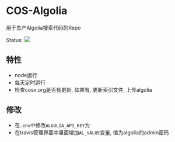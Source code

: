 # COS-Algolia

用于生产Algolia搜索代码的Repo

Status:
![](https://travis-ci.org/Lchiffon/cosx-algolia.svg?branch=master)

## 特性

- node运行
- 每天定时运行
- 检查cosx.org是否有更新, 如果有, 更新索引文件, 上传algolia

## 修改

- 在`.env`中修改`ALGOLIA_API_KEY`为
- 在travis管理界面中里面增加`AL_VALUE`变量, 值为algolia的admin密码
